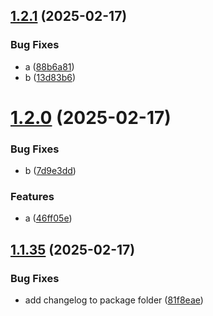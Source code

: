 ## [1.2.1](https://github.com/Unity-UPM-Packages/Test/compare/v1.2.0...v1.2.1) (2025-02-17)


### Bug Fixes

* a ([88b6a81](https://github.com/Unity-UPM-Packages/Test/commit/88b6a81b4d266dfe515da20119b20cf5de0f07bb))
* b ([13d83b6](https://github.com/Unity-UPM-Packages/Test/commit/13d83b6a5d823f4202c3911e903b7486f1b6b1d8))

# [1.2.0](https://github.com/Unity-UPM-Packages/Test/compare/v1.1.35...v1.2.0) (2025-02-17)


### Bug Fixes

* b ([7d9e3dd](https://github.com/Unity-UPM-Packages/Test/commit/7d9e3dd1c568ef6bdea3b8f2a8c2dcbdf66f00c1))


### Features

* a ([46ff05e](https://github.com/Unity-UPM-Packages/Test/commit/46ff05e0c03ce6e823e5a13ae0d7320dbd179d6d))

## [1.1.35](https://github.com/Unity-UPM-Packages/Test/compare/v1.1.34...v1.1.35) (2025-02-17)


### Bug Fixes

* add changelog to package folder ([81f8eae](https://github.com/Unity-UPM-Packages/Test/commit/81f8eaeace91f9ed42081f820dfff6ead723f0ac))
